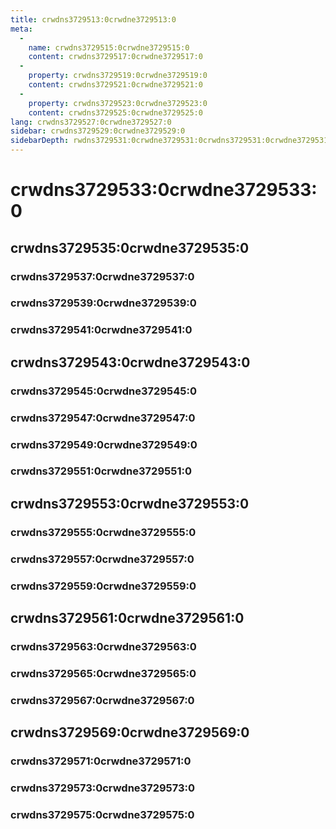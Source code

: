 ```yaml
---
title: crwdns3729513:0crwdne3729513:0
meta:
  - 
    name: crwdns3729515:0crwdne3729515:0
    content: crwdns3729517:0crwdne3729517:0
  - 
    property: crwdns3729519:0crwdne3729519:0
    content: crwdns3729521:0crwdne3729521:0
  - 
    property: crwdns3729523:0crwdne3729523:0
    content: crwdns3729525:0crwdne3729525:0
lang: crwdns3729527:0crwdne3729527:0
sidebar: crwdns3729529:0crwdne3729529:0
sidebarDepth: rwdns3729531:0crwdne3729531:0crwdns3729531:0crwdne3729531:0
---
```


# crwdns3729533:0crwdne3729533:0

## crwdns3729535:0crwdne3729535:0

### crwdns3729537:0crwdne3729537:0

<AssetItem assetPath="eth-diamond-glyph"/>

### crwdns3729539:0crwdne3729539:0

<AssetItem assetPath="eth-diamond"/>

### crwdns3729541:0crwdne3729541:0

<AssetItem assetPath="eth-logo-white-black"/>

## crwdns3729543:0crwdne3729543:0

### crwdns3729545:0crwdne3729545:0

<AssetItem assetPath="logo-black-gray/ethereum-icon-black"/>

### crwdns3729547:0crwdne3729547:0

<AssetItem assetPath="logo-black-gray/ethereum-logo-landscape-black"/>

### crwdns3729549:0crwdne3729549:0

<AssetItem assetPath="logo-black-gray/ethereum-logo-portrait-black"/>

### crwdns3729551:0crwdne3729551:0

<AssetItem assetPath="logo-black-gray/ethereum-wordmark-black"/>

## crwdns3729553:0crwdne3729553:0

<AssetItem assetPath="logo-black-white/ethereum-icon-black"/>

### crwdns3729555:0crwdne3729555:0

<AssetItem assetPath="logo-black-white/ethereum-logo-landscape-black"/>

### crwdns3729557:0crwdne3729557:0

<AssetItem assetPath="logo-black-white/ethereum-logo-portrait-black"/>

### crwdns3729559:0crwdne3729559:0

<AssetItem assetPath="logo-black-white/ethereum-wordmark-black"/>

## crwdns3729561:0crwdne3729561:0

<AssetItem assetPath="logo-purple-purple/ethereum-icon-purple"/>

### crwdns3729563:0crwdne3729563:0

<AssetItem assetPath="logo-purple-purple/ethereum-logo-landscape-purple"/>

### crwdns3729565:0crwdne3729565:0

<AssetItem assetPath="logo-purple-purple/ethereum-logo-portrait-purple"/>

### crwdns3729567:0crwdne3729567:0

<AssetItem assetPath="logo-purple-purple/ethereum-wordmark-purple"/>

## crwdns3729569:0crwdne3729569:0

<AssetItem assetPath="logo-purple-white/ethereum-icon-purple"/>

### crwdns3729571:0crwdne3729571:0

<AssetItem assetPath="logo-purple-white/ethereum-logo-landscape-purple"/>

### crwdns3729573:0crwdne3729573:0

<AssetItem assetPath="logo-purple-white/ethereum-logo-portrait-purple"/>

### crwdns3729575:0crwdne3729575:0

<AssetItem assetPath="logo-purple-white/ethereum-wordmark-purple"/>

